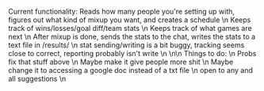 Current functionality:
Reads how many people you're setting up with, figures out what kind of mixup you want, and creates a schedule \n
Keeps track of wins/losses/goal diff/team stats \n
Keeps track of what games are next \n
After mixup is done, sends the stats to the chat, writes the stats to a text file in /results/ \n
stat sending/writing is a bit buggy, tracking seems close to correct, reporting probably isn't write \n
\n\n
Things to do: \n
Probs fix that stuff above \n
Maybe make it give people more shit \n
Maybe change it to accessing a google doc instead of a txt file \n
open to any and all suggestions \n
